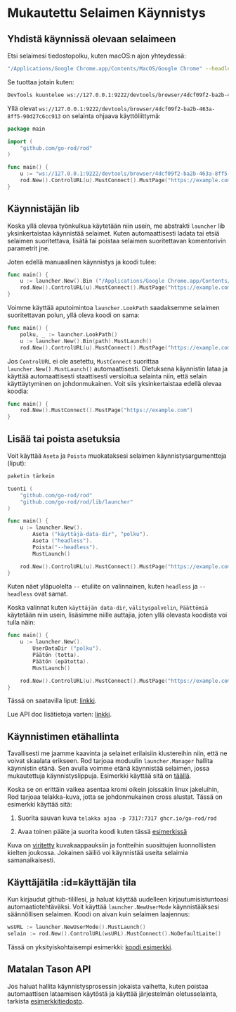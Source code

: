 # Mukautettu Selaimen Käynnistys

## Yhdistä käynnissä olevaan selaimeen

Etsi selaimesi tiedostopolku, kuten macOS:n ajon yhteydessä:

```bash
"/Applications/Google Chrome.app/Contents/MacOS/Google Chrome" --headless --remote-debugging-port=9222
```

Se tuottaa jotain kuten:

```txt
DevTools kuuntelee ws://127.0.0.1:9222/devtools/browser/4dcf09f2-ba2b-463a-8ff5-90d27c6cc913
```

Yllä olevat `ws://127.0.0.1:9222/devtools/browser/4dcf09f2-ba2b-463a-8ff5-90d27c6cc913` on selainta ohjaava käyttöliittymä:

```go
package main

import (
    "github.com/go-rod/rod"
)

func main() {
    u := "ws://127.0.0.1:9222/devtools/browser/4dcf09f2-ba2b-463a-8ff5-90d27c6cc913"
    rod.New().ControlURL(u).MustConnect().MustPage("https://example.com")
}
```

## Käynnistäjän lib

Koska yllä olevaa työnkulkua käytetään niin usein, me abstrakti `launcher` lib yksinkertaistaa käynnistää selaimet. Kuten automaattisesti ladata tai etsiä selaimen suoritettava, lisätä tai poistaa selaimen suoritettavan komentorivin parametrit jne.

Joten edellä manuaalinen käynnistys ja koodi tulee:

```go
func main() {
    u := launcher.New().Bin ("/Applications/Google Chrome.app/Contents/MacOS/Google Chrome").MustLaunch()
    rod.New().ControlURL(u).MustConnect().MustPage("https://example.com")
}
```

Voimme käyttää aputoimintoa `launcher.LookPath` saadaksemme selaimen suoritettavan polun, yllä oleva koodi on sama:

```go
func main() {
    polku, _ := launcher.LookPath()
    u := launcher.New().Bin(path).MustLaunch()
    rod.New().ControlURL(u).MustConnect().MustPage("https://example.com")

```

Jos `ControlURL` ei ole asetettu, `MustConnect` suorittaa `launcher.New().MustLaunch()` automaattisesti. Oletuksena käynnistin lataa ja käyttää automaattisesti staattisesti versioitua selainta niin, että selain käyttäytyminen on johdonmukainen. Voit siis yksinkertaistaa edellä olevaa koodia:

```go
func main() {
    rod.New().MustConnect().MustPage("https://example.com")
}
```

## Lisää tai poista asetuksia

Voit käyttää `Aseta` ja `Poista` muokataksesi selaimen käynnistysargumentteja (liput):

```go
paketin tärkein

tuonti (
    "github.com/go-rod/rod"
    "github.com/go-rod/rod/lib/launcher"
)

func main() {
    u := launcher.New().
        Aseta ("käyttäjä-data-dir", "polku").
        Aseta ("headless").
        Poista("--headless").
        MustLaunch()

    rod.New().ControlURL(u).MustConnect().MustPage("https://example.com")
}
```

Kuten näet yläpuolelta `--` etuliite on valinnainen, kuten `headless` ja `--headless` ovat samat.

Koska valinnat kuten `käyttäjän data-dir`, `välityspalvelin`, `Päättömiä` käytetään niin usein, lisäsimme niille auttajia, joten yllä olevasta koodista voi tulla näin:

```go
func main() {
    u := launcher.New().
        UserDataDir ("polku").
        Päätön (totta).
        Päätön (epätotta).
        MustLaunch()

    rod.New().ControlURL(u).MustConnect().MustPage("https://example.com")
}
```

Tässä on saatavilla liput: [linkki](https://peter.sh/experiments/chromium-command-line-switches).

Lue API doc lisätietoja varten: [linkki](https://pkg.go.dev/github.com/go-rod/rod/lib/launcher#Launcher).

## Käynnistimen etähallinta

Tavallisesti me jaamme kaavinta ja selainet erilaisiin klustereihin niin, että ne voivat skaalata erikseen. Rod tarjoaa moduulin `launcher.Manager` hallita käynnistin etänä. Sen avulla voimme etänä käynnistää selaimen, jossa mukautettuja käynnistyslippuja. Esimerkki käyttää sitä on [täällä](https://github.com/go-rod/rod/blob/master/lib/launcher/rod-manager/main.go).

Koska se on erittäin vaikea asentaa kromi oikein joissakin linux jakeluihin, Rod tarjoaa telakka-kuva, jotta se johdonmukainen cross alustat. Tässä on esimerkki käyttää sitä:

1. Suorita sauvan kuva `telakka ajaa -p 7317:7317 ghcr.io/go-rod/rod`

2. Avaa toinen pääte ja suorita koodi kuten tässä [esimerkissä](https://github.com/go-rod/rod/blob/master/lib/examples/launch-managed/main.go)

Kuva on [viritetty](https://github.com/go-rod/rod/blob/master/lib/docker/Dockerfile) kuvakaappauksiin ja fontteihin suosittujen luonnollisten kielten joukossa. Jokainen säiliö voi käynnistää useita selaimia samanaikaisesti.

## Käyttäjätila :id=käyttäjän tila

Kun kirjaudut github-tilillesi, ja haluat käyttää uudelleen kirjautumisistuntoasi automaatiotehtäväksi. Voit käyttää `launcher.NewUserMode` käynnistääksesi säännöllisen selaimen. Koodi on aivan kuin selaimen laajennus:

```go
wsURL := launcher.NewUserMode().MustLaunch()
selain := rod.New().ControlURL(wsURL).MustConnect().NoDefaultLaite()
```

Tässä on yksityiskohtaisempi esimerkki: [koodi esimerkki](https://github.com/go-rod/rod/blob/master/lib/examples/use-rod-like-chrome-extension/main.go).

## Matalan Tason API

Jos haluat hallita käynnistysprosessin jokaista vaihetta, kuten poistaa automaattisen lataamisen käytöstä ja käyttää järjestelmän oletusselainta, tarkista [esimerkkitiedosto](https://github.com/go-rod/rod/blob/master/lib/launcher/example_test.go).
